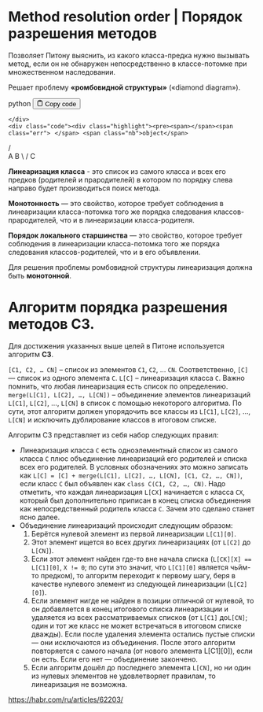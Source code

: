 <h1>Method resolution order | Порядок разрешения методов</h1>
<p>Позволяет Питону выяснить, из какого класса-предка нужно вызывать метод,
если он не обнаружен непосредственно в классе-потомке при множественном наследовании.</p>
<p>Решает проблему <strong>«ромбовидной структуры»</strong> («diamond diagram»).</p>
<div class="code-element">
    <div class="lang-line">
        <text>python</text>
        <button class="copy-button"
        onclick="copyCode(this)">
    <svg stroke="currentColor"
         fill="none"
         stroke-width="2"
         viewBox="0 0 24 24"
         stroke-linecap="round"
         stroke-linejoin="round"
         class="h-4 w-4"
         height="1em"
         width="1em"
         xmlns="http://www.w3.org/2000/svg">
        <path d="M16 4h2a2 2 0 0 1 2 2v14a2 2 0 0 1-2 2H6a2 2 0 0 1-2-2V6a2 2 0 0 1 2-2h2"></path>
        <rect x="8" y="2" width="8" height="4" rx="1" ry="1"></rect>
    </svg>
    <text>Copy code</text>
</button>

    </div>
    <div class="code"><div class="highlight"><pre><span></span><span class="err">⠀</span> <span class="nb">object</span>
   <span class="o">/</span>   \
  <span class="n">A</span>     <span class="n">B</span>
   \   <span class="o">/</span>
     <span class="n">C</span>
</pre></div></div>
</div>

<p><strong>Линеаризация класса</strong> - это список из самого класса и всех его предков (родителей и прародителей)
в котором по порядку слева направо будет производиться поиск метода.</p>
<p><strong>Монотонность</strong> — это свойство, которое требует соблюдения в линеаризации класса-потомка
того же порядка следования классов-прародителей, что и в линеаризации класса-родителя.</p>
<p><strong>Порядок локального старшинства</strong> — это свойство, которое требует соблюдения в линеаризации класса-потомка
того же порядка следования классов-родителей, что и в его объявлении.</p>
<p>Для решения проблемы ромбовидной структуры линеаризация должна быть <strong>монотонной</strong>.</p>
<h1>Алгоритм порядка разрешения методов C3.</h1>
<p>Для достижения указанных выше целей в Питоне используется алгоритм <strong>C3</strong>.</p>
<p><code>[C1, C2, … CN]</code> – список из элементов <code>C1</code>, <code>C2</code>, … <code>CN</code>. Соответственно, <code>[С]</code> — список из одного элемента <code>C</code>.
<code>L[C]</code> – линеаризация класса <code>C</code>. Важно помнить, что любая линеаризация есть список по определению.
<code>merge(L[C1], L[C2], …, L[CN])</code> – объединение элементов линеаризаций <code>L[C1]</code>, <code>L[C2]</code>, …, <code>L[CN]</code> в список с помощью некоторого алгоритма.
По сути, этот алгоритм должен упорядочить все классы из <code>L[C1]</code>, <code>L[C2]</code>, …, <code>L[CN]</code> и исключить дублирование классов в итоговом списке.</p>
<p>Алгоритм C3 представляет из себя набор следующих правил:</p>
<ul>
<li>Линеаризация класса <code>C</code> есть одноэлементный список из самого класса <code>C</code> плюс объединение линеаризаций его родителей и списка всех его родителей.
  В условных обозначениях это можно записать как <code>L[C] = [C] + merge(L[C1], L[C2], …, L[CN], [C1, C2, …, CN])</code>,
  если класс <code>C</code> был объявлен как <code>class C(C1, C2, …, CN)</code>.
  Надо отметить, что каждая линеаризация <code>L[CX]</code> начинается с класса <code>CX</code>,
  который был дополнительно приписан в конец списка объединения как непосредственный родитель класса <code>C</code>.
  Зачем это сделано станет ясно далее.</li>
<li>Объединение линеаризаций происходит следующим образом:<ol>
<li>Берётся нулевой элемент из первой линеаризации <code>L[C1][0]</code>.</li>
<li>Этот элемент ищется во всех других линеаризациях (от <code>L[C2]</code> до <code>L[CN]</code>).</li>
<li>Если этот элемент найден где-то вне начала списка
   (<code>L[CK][X] == L[C1][0]</code>, <code>X != 0</code>; по сути это значит, что <code>L[C1][0]</code> является чьйм-то предком),
   то алгоритм переходит к первому шагу, беря в качестве нулевого элемент из следующей линеаризации (<code>L[C2][0]</code>).</li>
<li>Если элемент нигде не найден в позиции отличной от нулевой, то он добавляется в конец итогового списка линеаризации
   и удаляется из всех рассматриваемых списков (от <code>L[C1]</code> до<code>L[CN]</code>; один и тот же класс не может встречаться в итоговом списке дважды).
   Если после удаления элемента остались пустые списки — они исключаются из объединения.
   После этого алгоритм повторяется с самого начала (от нового элемента L[C1][0]), если он есть.
   Если его нет — объединение закончено.</li>
<li>Если алгоритм дошёл до последнего элемента <code>L[CN]</code>,
   но ни один из нулевых элементов не удовлетворяет правилам, то линеаризация не возможна.</li>
</ol>
</li>
</ul>
<p><a target="_blank" href="https://habr.com/ru/articles/62203/">https://habr.com/ru/articles/62203/</a></p>